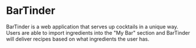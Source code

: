 # BarTinder
BarTinder is a web application that serves up cocktails in a unique way. Users are able to import ingredients into the "My Bar" section and BarTinder will deliver recipes based on what ingredients the user has.
